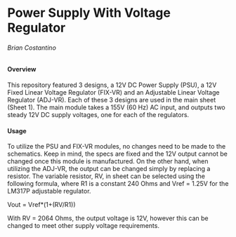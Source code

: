 # Power Supply With Voltage Regulator
###### Brian Costantino

#### Overview
This repository featured 3 designs, a 12V DC Power Supply (PSU), a 12V Fixed Linear Voltage Regulator (FIX-VR) and an Adjustable Linear Voltage Regulator (ADJ-VR). Each of these 3 designs are used in the main sheet (Sheet 1). The main module takes a 155V (60 Hz) AC input, and outputs two steady 12V DC supply voltages, one for each of the regulators.

#### Usage
To utilize the PSU and FIX-VR modules, no changes need to be made to the schematics. Keep in mind, the specs are fixed and the 12V output cannot be changed once this module is manufactured. On the other hand, when utilizing the ADJ-VR, the output can be changed simply by replacing a resistor. The variable resistor, RV, in sheet <ADJ-VR> can be selected using the following formula, where R1 is a constant 240 Ohms and Vref = 1.25V for the LM317P adjustable regulator.

Vout = Vref*(1+(RV/R1))

With RV = 2064 Ohms, the output voltage is 12V, however this can be changed to meet other supply voltage requirements.

